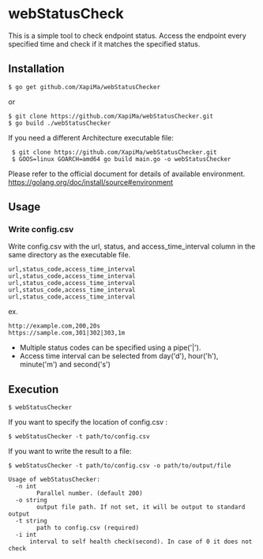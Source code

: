 # webStatusCheck
This is a simple tool to check endpoint status.
Access the endpoint every specified time and check if it matches the specified status.

## Installation
```
$ go get github.com/XapiMa/webStatusChecker
```

or

```
$ git clone https://github.com/XapiMa/webStatusChecker.git
$ go build ./webStatusChecker
```

If you need a different Architecture executable file:

```
 $ git clone https://github.com/XapiMa/webStatusChecker.git
 $ GOOS=linux GOARCH=amd64 go build main.go -o webStatusChecker
```
Please refer to the official document for details of available environment.
https://golang.org/doc/install/source#environment

## Usage
### Write config.csv 
Write config.csv with the url, status, and access_time_interval  column in the same directory as the executable file.

```
url,status_code,access_time_interval
url,status_code,access_time_interval
url,status_code,access_time_interval
url,status_code,access_time_interval
url,status_code,access_time_interval
```

ex.
```
http://example.com,200,20s
https://sample.com,301|302|303,1m
```

- Multiple status codes can be specified using a pipe('|').
- Access time interval can be selected from day('d'), hour('h'), minute('m') and second('s')

## Execution
```
$ webStatusChecker
```

If you want to specify the location of config.csv :
```
$ webStatusChecker -t path/to/config.csv
```

If you want to write the result to a file:
```
$ webStatusChecker -t path/to/config.csv -o path/to/output/file
```

```
Usage of webStatusChecker:
  -n int
    	Parallel number. (default 200)
  -o string
    	output file path. If not set, it will be output to standard output
  -t string
    	path to config.csv (required)
  -i int
      interval to self health check(second). In case of 0 it does not check

```
